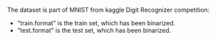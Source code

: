 The dataset is part of MNIST from kaggle Digit Recognizer competition:
* "train.format" is the train set, which has been binarized.
* "test.format" is the test set, which has been binarized.
